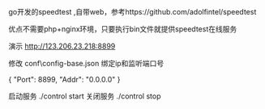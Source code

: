 go开发的speedtest ,自带web，参考https://github.com/adolfintel/speedtest

优点不需要php+nginx环境，只要执行bin文件就提供speedtest在线服务

演示  http://123.206.23.218:8899



修改 conf\config-base.json 绑定ip和监听端口号

{
	"Port": 8899,
	"Addr": "0.0.0.0"
}

启动服务 ./control start
关闭服务 ./control stop

